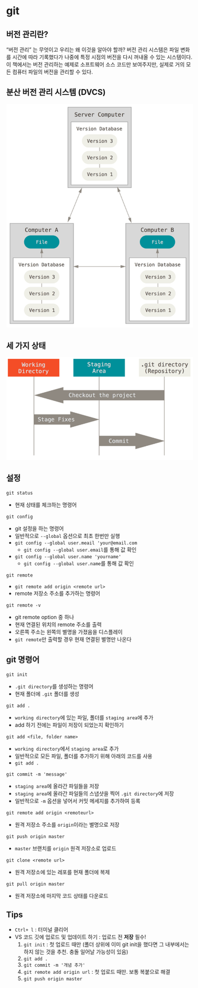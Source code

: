 # git

## 버전 관리란?
“버전 관리” 는 무엇이고 우리는 왜 이것을 알아야 할까? 버전 관리 시스템은 파일 변화를 시간에 따라 기록했다가 나중에 특정 시점의 버전을 다시 꺼내올 수 있는 시스템이다. 이 책에서는 버전 관리하는 예제로 소프트웨어 소스 코드만 보여주지만, 실제로 거의 모든 컴퓨터 파일의 버전을 관리할 수 있다.

## 분산 버전 관리 시스템 (DVCS)

![DVCS](./assets/distributed.png)


## 세 가지 상태

![areas](./assets/areas.png)

## 설정
```shell
git status
```
- 현재 상태를 체크하는 명령어

```shell
git config
```
- git 설정을 하는 명령어
- 일반적으로 `--global` 옵션으로 최초 한번만 실행
- `git config --global user.meail 'your@email.com`
    - `git config --global user.email`를 통해 값 확인
- `git config --global user.name 'yourname'`
    - `git config --global user.name`를 통해 값 확인

```shell
git remote
```
- `git remote add origin <remote url>`
- remote 저장소 주소를 추가하는 명령어

```shell
git remote -v
```
- git remote option 중 하나
- 현재 연결된 위치의 remote 주소를 출력
- 오른쪽 주소는 왼쪽의 별명을 가졌음을 디스플레이
- `git remote`만 출력할 경우 현재 연결된 별명만 나온다

##  git 명령어

```shell
git init
```
- `.git directory`를 생성하는 명령어
- 현재 폴더에 `.git` 폴더를 생성


```shell
git add .
```
- `working directory`에 있는 파일, 폴더를 `staging area`에 추가
- add 하기 전에는 파일이 저장이 되었는지 확인하기

```shell
git add <file, folder name>
```
- `working directory`에서 `staging area`로 추가
- 일반적으로 모든 파일, 폴더를 추가하기 위해 아래의 코드를 사용
- `git add .`


```shell
git commit -m 'message'
```

- `staging area`에 올라간 파일들을 저장
- `staging area`에 올라간 파일들의 스냅샷을 찍어 `.git directory`에 저장
- 일반적으로 `-m` 옵션을 넣어서 커밋 메세지를 추가하여 등록


```shell
git remote add origin <remoteurl>
```
- 원격 저장소 주소를 `origin`이라는 별명으로 저장


```shell
git push origin master
```
- `master` 브랜치를 `origin` 원격 저장소로 업로드

```shell
git clone <remote url>
```
- 원격 저장소에 있는 레포를 현재 폴더에 복제

```shell
git pull origin master
```
- 원격 저장소에 마지막 코드 상태를 다운로드


## Tips
- `Ctrl+ l` : 터미널 클리어
- VS 코드 깃에 업로드 및 업데이트 하기 : 업로드 전 **저장** 필수!
    1. `git init` : 첫 업로드 때만 (폴더 상위에 이미 git init을 했다면 그 내부에서는 하지 않는 것을 추천. 충돌 일어날 가능성이 있음)
    2. `git add .`
    3. `git commit -m '개념 추가'`
    4. `git remote add origin url` : 첫 업로드 때만. 보통 복붙으로 해결
    5. `git push origin master`

